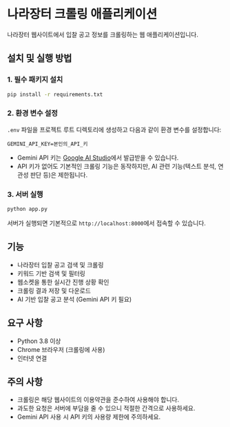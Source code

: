 # 나라장터 크롤링 애플리케이션

나라장터 웹사이트에서 입찰 공고 정보를 크롤링하는 웹 애플리케이션입니다.

## 설치 및 실행 방법

### 1. 필수 패키지 설치

```bash
pip install -r requirements.txt
```

### 2. 환경 변수 설정

`.env` 파일을 프로젝트 루트 디렉토리에 생성하고 다음과 같이 환경 변수를 설정합니다:

```
GEMINI_API_KEY=본인의_API_키
```

- Gemini API 키는 [Google AI Studio](https://makersuite.google.com/app/apikey)에서 발급받을 수 있습니다.
- API 키가 없어도 기본적인 크롤링 기능은 동작하지만, AI 관련 기능(텍스트 분석, 연관성 판단 등)은 제한됩니다.

### 3. 서버 실행

```bash
python app.py
```

서버가 실행되면 기본적으로 `http://localhost:8000`에서 접속할 수 있습니다.

## 기능

- 나라장터 입찰 공고 검색 및 크롤링
- 키워드 기반 검색 및 필터링
- 웹소켓을 통한 실시간 진행 상황 확인
- 크롤링 결과 저장 및 다운로드
- AI 기반 입찰 공고 분석 (Gemini API 키 필요)

## 요구 사항

- Python 3.8 이상
- Chrome 브라우저 (크롤링에 사용)
- 인터넷 연결

## 주의 사항

- 크롤링은 해당 웹사이트의 이용약관을 준수하여 사용해야 합니다.
- 과도한 요청은 서버에 부담을 줄 수 있으니 적절한 간격으로 사용하세요.
- Gemini API 사용 시 API 키의 사용량 제한에 주의하세요. 